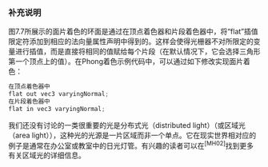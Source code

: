 ### 补充说明

图7.7所展示的面片着色的环面是通过在顶点着色器和片段着色器中，将“flat”插值限定符添加到相应的法向量属性声明中得到的。这样会使得光栅器不对所限定的变量进行插值，而是直接将相同的值赋给每个片段（在默认情况下，它会选择三角形第一个顶点上的值）。在Phong着色示例代码中，可以通过如下修改实现面片着色：

```c
在顶点着色器中
flat out vec3 varyingNormal;
在片段着色器中
flat in vec3 varyingNormal;
```

我们还没有讨论的一类很重要的光是分布式光（distributed light）（或区域光（area light）），这种光的光源是一片区域而非一个单点。它在现实世界相对应的例子是通常在办公室或教室中的日光灯管。有兴趣的读者可以在<sup class="my_markdown">[MH02]</sup>找到更多有关区域光的详细信息。

